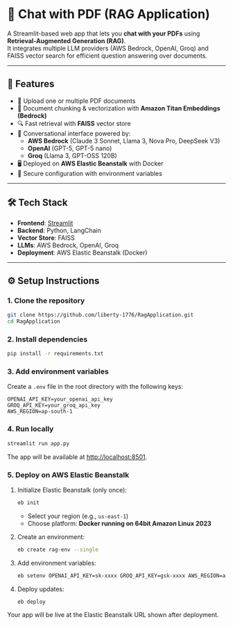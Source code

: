 # 📄 Chat with PDF (RAG Application)

A Streamlit-based web app that lets you **chat with your PDFs** using **Retrieval-Augmented Generation (RAG)**.  
It integrates multiple LLM providers (AWS Bedrock, OpenAI, Groq) and FAISS vector search for efficient question answering over documents.  

---

## 🚀 Features
- 📂 Upload one or multiple PDF documents  
- 🧩 Document chunking & vectorization with **Amazon Titan Embeddings (Bedrock)**  
- 🔍 Fast retrieval with **FAISS** vector store  
- 💬 Conversational interface powered by:  
  - **AWS Bedrock** (Claude 3 Sonnet, Llama 3, Nova Pro, DeepSeek V3)  
  - **OpenAI** (GPT-5, GPT-5 nano)  
  - **Groq** (Llama 3, GPT-OSS 120B)  
- 🖥️ Deployed on **AWS Elastic Beanstalk** with Docker  
- 🔐 Secure configuration with environment variables  

---

## 🛠️ Tech Stack
- **Frontend**: [Streamlit](https://streamlit.io/)  
- **Backend**: Python, LangChain  
- **Vector Store**: FAISS  
- **LLMs**: AWS Bedrock, OpenAI, Groq  
- **Deployment**: AWS Elastic Beanstalk (Docker)  

---

## ⚙️ Setup Instructions

### 1. Clone the repository
```bash
git clone https://github.com/liberty-1776/RagApplication.git
cd RagApplication
```

### 2. Install dependencies
```bash
pip install -r requirements.txt
```

### 3. Add environment variables
Create a `.env` file in the root directory with the following keys:

```env
OPENAI_API_KEY=your_openai_api_key
GROQ_API_KEY=your_groq_api_key
AWS_REGION=ap-south-1
```

### 4. Run locally
```bash
streamlit run app.py
```

The app will be available at <a href="http://localhost:8501" target="_blank">http://localhost:8501</a>.


### 5. Deploy on AWS Elastic Beanstalk

1. Initialize Elastic Beanstalk (only once):
   ```bash
   eb init
   ```
   - Select your region (e.g., `us-east-1`)  
   - Choose platform: **Docker running on 64bit Amazon Linux 2023**

2. Create an environment:
   ```bash
   eb create rag-env --single
   ```

3. Add environment variables:
   ```bash
   eb setenv OPENAI_API_KEY=sk-xxxx GROQ_API_KEY=gsk-xxxx AWS_REGION=ap-south-1
   ```

4. Deploy updates:
   ```bash
   eb deploy
   ```

Your app will be live at the Elastic Beanstalk URL shown after deployment.
